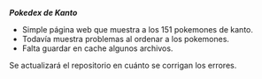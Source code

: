 **_Pokedex de Kanto_**

- Simple página web que muestra a los 151 pokemones de kanto.
- Todavía muestra problemas al ordenar a los pokemones.
- Falta guardar en cache algunos archivos.

Se actualizará el repositorio en cuánto se corrigan los errores.
